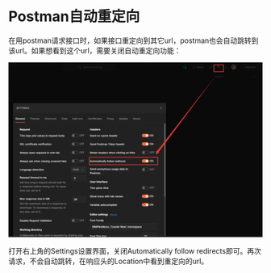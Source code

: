 # Postman自动重定向

在用postman请求接口时，如果接口重定向到其它url，postman也会自动跳转到该url。如果想看到这个url，需要关闭自动重定向功能：

![添加图片](./../images/032_postman自动重定向.png)

打开右上角的Settings设置界面，关闭Automatically follow redirects即可。再次请求，不会自动跳转，在响应头的Location中看到重定向的url。